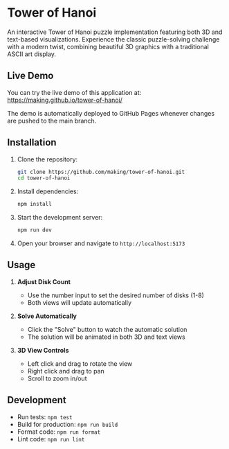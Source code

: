 # Tower of Hanoi

An interactive Tower of Hanoi puzzle implementation featuring both 3D and text-based visualizations. Experience the classic puzzle-solving challenge with a modern twist, combining beautiful 3D graphics with a traditional ASCII art display.

## Live Demo

You can try the live demo of this application at: https://making.github.io/tower-of-hanoi/

The demo is automatically deployed to GitHub Pages whenever changes are pushed to the main branch.

## Installation

1. Clone the repository:
   ```bash
   git clone https://github.com/making/tower-of-hanoi.git
   cd tower-of-hanoi
   ```

2. Install dependencies:
   ```bash
   npm install
   ```

3. Start the development server:
   ```bash
   npm run dev
   ```

4. Open your browser and navigate to `http://localhost:5173`

## Usage

1. **Adjust Disk Count**
   - Use the number input to set the desired number of disks (1-8)
   - Both views will update automatically

2. **Solve Automatically**
   - Click the "Solve" button to watch the automatic solution
   - The solution will be animated in both 3D and text views

3. **3D View Controls**
   - Left click and drag to rotate the view
   - Right click and drag to pan
   - Scroll to zoom in/out

## Development

- Run tests: `npm test`
- Build for production: `npm run build`
- Format code: `npm run format`
- Lint code: `npm run lint`
